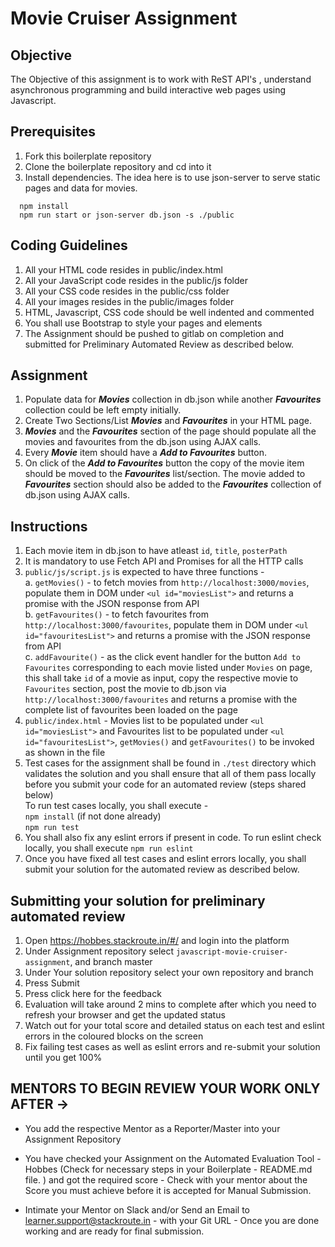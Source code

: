 # Movie Cruiser Assignment

## Objective

The Objective of this assignment is to work with ReST API's , understand asynchronous programming and build interactive web pages using Javascript.  

## Prerequisites

1. Fork this boilerplate repository  
2. Clone the boilerplate repository and cd into it  
3. Install dependencies. The idea here is to use json-server to serve static pages and data for movies.  

```
  npm install
  npm run start or json-server db.json -s ./public
```

## Coding Guidelines

1. All your HTML code resides in public/index.html  
2. All your JavaScript code resides in the public/js folder  
3. All your CSS code resides in the public/css folder  
4. All your images resides in the public/images folder  
5. HTML, Javascript, CSS code should be well indented and commented  
6. You shall use Bootstrap to style your pages and elements  
7. The Assignment should be pushed to gitlab on completion and submitted for Preliminary Automated Review as described below.  

## Assignment

1. Populate data for ***Movies*** collection in db.json while another ***Favourites*** collection could be left empty initially.  
2. Create Two Sections/List ***Movies*** and ***Favourites*** in your HTML page.  
3. ***Movies*** and the ***Favourites*** section of the page should populate all the movies and favourites from the db.json using AJAX calls.  
4. Every ***Movie*** item should have a ***Add to Favourites*** button.  
5. On click of the ***Add to Favourites*** button the copy of the movie item should be moved to the ***Favourites*** list/section. The movie added to ***Favourites*** section should also be added to the ***Favourites*** collection of db.json using AJAX calls.  

## Instructions 

 1. Each movie item in db.json to have atleast  `id`, `title`, `posterPath` 
 2. It is mandatory to use Fetch API and Promises for all the HTTP calls   
 3. `public/js/script.js` is expected to have three functions -  
 	a. `getMovies()` - to fetch movies from `http://localhost:3000/movies`, populate them in DOM under `<ul id="moviesList">` and returns a promise with the JSON response from API  
	b. `getFavourites()` - to fetch favourites from `http://localhost:3000/favourites`, populate them in DOM under `<ul id="favouritesList">` and returns a promise with the JSON response from API  
	c. `addFavourite()` - as the click event handler for the button `Add to Favourites` corresponding to each movie listed under `Movies` on page, this shall take `id` of a movie as input, copy the respective movie to `Favourites` section, post the movie to db.json via `http://localhost:3000/favourites` and returns a promise with the complete list of favourites been loaded on the page  
 4. `public/index.html` - Movies list to be populated under `<ul id="moviesList">`
 	and Favourites list to be populated under `<ul id="favouritesList">`, `getMovies()` and `getFavourites()` to be invoked as shown in the file  
 5. Test cases for the assignment shall be found in `./test` directory which validates the solution and you shall ensure that all of them pass locally before you submit your code for an automated review (steps shared below)  
	To run test cases locally, you shall execute -  
	`npm install` (if not done already)  
	`npm run test`  
 6. You shall also fix any eslint errors if present in code. To run eslint check locally, you shall execute `npm run eslint`  
 7. Once you have fixed all test cases and eslint errors locally, you shall submit your solution for the automated review as described below.  

## Submitting your solution for preliminary automated review  

 1. Open https://hobbes.stackroute.in/#/ and login into the platform  
 2. Under Assignment repository select `javascript-movie-cruiser-assignment`, and branch master  
 3. Under Your solution repository select your own repository and branch  
 4. Press Submit  
 5. Press click here for the feedback  
 6. Evaluation will take around 2 mins to complete after which you need to refresh your browser and get the updated status  
 7. Watch out for your total score and detailed status on each test and eslint errors in the coloured blocks on the screen  
 8. Fix failing test cases as well as eslint errors and re-submit your solution until you get 100%  
 
## MENTORS TO BEGIN REVIEW YOUR WORK ONLY AFTER ->

- You add the respective Mentor as a Reporter/Master into your Assignment Repository

- You have checked your Assignment on the Automated Evaluation Tool - Hobbes (Check for necessary steps in your Boilerplate - README.md file. ) and got the required score - Check with your mentor about the Score you must achieve before it is accepted for Manual Submission.

- Intimate your Mentor on Slack and/or Send an Email to learner.support@stackroute.in - with your Git URL - Once you are done working and are ready for final submission.
 
